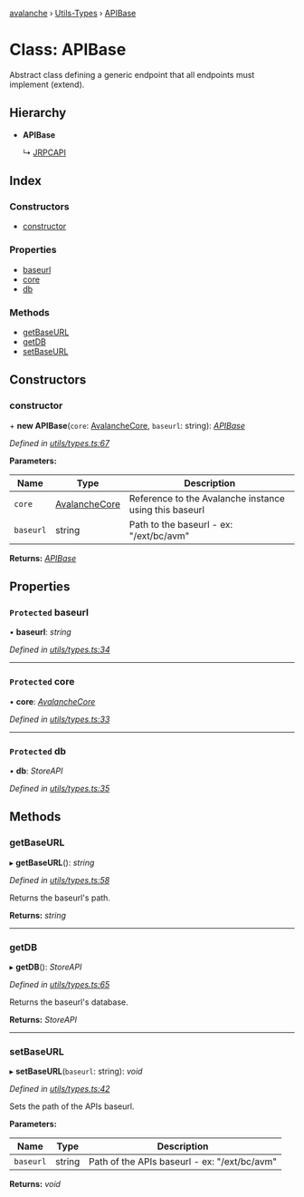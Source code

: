 [avalanche](../README.md) › [Utils-Types](../modules/utils_types.md) › [APIBase](utils_types.apibase.md)

# Class: APIBase

Abstract class defining a generic endpoint that all endpoints must implement (extend).

## Hierarchy

* **APIBase**

  ↳ [JRPCAPI](utils_types.jrpcapi.md)

## Index

### Constructors

* [constructor](utils_types.apibase.md#constructor)

### Properties

* [baseurl](utils_types.apibase.md#protected-baseurl)
* [core](utils_types.apibase.md#protected-core)
* [db](utils_types.apibase.md#protected-db)

### Methods

* [getBaseURL](utils_types.apibase.md#getbaseurl)
* [getDB](utils_types.apibase.md#getdb)
* [setBaseURL](utils_types.apibase.md#setbaseurl)

## Constructors

###  constructor

\+ **new APIBase**(`core`: [AvalancheCore](avalanchecore.avalanchecore-1.md), `baseurl`: string): *[APIBase](utils_types.apibase.md)*

*Defined in [utils/types.ts:67](https://github.com/ava-labs/avalanche.js/blob/3888064/src/utils/types.ts#L67)*

**Parameters:**

Name | Type | Description |
------ | ------ | ------ |
`core` | [AvalancheCore](avalanchecore.avalanchecore-1.md) | Reference to the Avalanche instance using this baseurl |
`baseurl` | string | Path to the baseurl - ex: "/ext/bc/avm"  |

**Returns:** *[APIBase](utils_types.apibase.md)*

## Properties

### `Protected` baseurl

• **baseurl**: *string*

*Defined in [utils/types.ts:34](https://github.com/ava-labs/avalanche.js/blob/3888064/src/utils/types.ts#L34)*

___

### `Protected` core

• **core**: *[AvalancheCore](avalanchecore.avalanchecore-1.md)*

*Defined in [utils/types.ts:33](https://github.com/ava-labs/avalanche.js/blob/3888064/src/utils/types.ts#L33)*

___

### `Protected` db

• **db**: *StoreAPI*

*Defined in [utils/types.ts:35](https://github.com/ava-labs/avalanche.js/blob/3888064/src/utils/types.ts#L35)*

## Methods

###  getBaseURL

▸ **getBaseURL**(): *string*

*Defined in [utils/types.ts:58](https://github.com/ava-labs/avalanche.js/blob/3888064/src/utils/types.ts#L58)*

Returns the baseurl's path.

**Returns:** *string*

___

###  getDB

▸ **getDB**(): *StoreAPI*

*Defined in [utils/types.ts:65](https://github.com/ava-labs/avalanche.js/blob/3888064/src/utils/types.ts#L65)*

Returns the baseurl's database.

**Returns:** *StoreAPI*

___

###  setBaseURL

▸ **setBaseURL**(`baseurl`: string): *void*

*Defined in [utils/types.ts:42](https://github.com/ava-labs/avalanche.js/blob/3888064/src/utils/types.ts#L42)*

Sets the path of the APIs baseurl.

**Parameters:**

Name | Type | Description |
------ | ------ | ------ |
`baseurl` | string | Path of the APIs baseurl - ex: "/ext/bc/avm"  |

**Returns:** *void*
